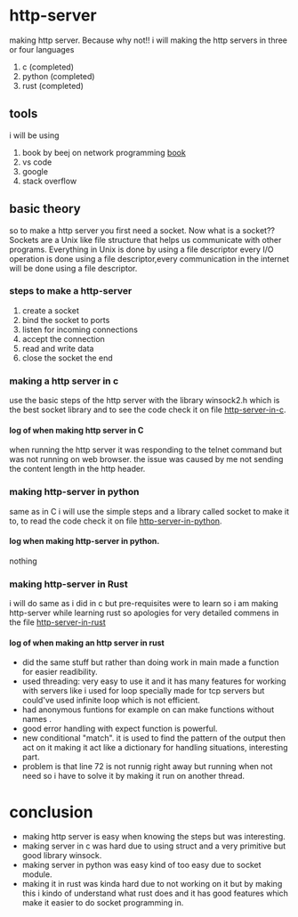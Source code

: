 # http-server
making http server. Because why not!!
i will making the http servers in three or four languages
1. c (completed)
2. python (completed)
3. rust (completed)
## tools
i will be using 
1. book by beej on network programming [book](https://beej.us/guide/bgnet/)
2. vs code
3. google
4. stack overflow

## basic theory
so to make a http server you first need a socket. Now what is a socket?? Sockets are a Unix like file structure that helps us communicate with other programs. Everything in Unix is done by using a file descriptor every I/O operation is done using a file descriptor,every communication in the internet will be done using a file descriptor.


### steps to make a http-server

1. create a socket
2. bind the socket to ports
3. listen for incoming connections
4. accept the connection
5. read and write data
6. close the socket
 the end



### making a http server in c
use the basic steps of the http server with the library winsock2.h which is the best socket library and to see the code check it on file [http-server-in-c](http-server.c).

#### log of when making http server in C
when running the http server it was responding to the telnet command but was not running on web browser.
the issue was caused by me not sending the content length in the http header.



### making http-server in python
same as in C i will use the simple steps and a library called socket to make it to, to read the code check it on file [http-server-in-python](http-server.py).

#### log when making http-server in python.
nothing


### making http-server in Rust
i will do same as i did in c but pre-requisites were to learn so i am making http-server while learning rust so apologies for very detailed commens in the file [http-server-in-rust](http-server-in-rust\src\main.rs)

#### log of when making an http server in rust
- did the same stuff but rather than doing work in main made a function for easier readibility. 
- used threading: very easy to use it and it has many features for working with servers like i used for loop specially made for tcp servers but could've used infinite loop which is not efficient.
- had anonymous funtions for example on can make functions without names .
- good error handling with expect function is powerful.
- new conditional "match". it is used to find the pattern of the output then act on it making it act like a dictionary for handling situations, interesting part. 
- problem is that line 72 is not runnig right away but running when not need so i have to solve it by making it run on another thread.


# conclusion
- making http server is easy when knowing the steps but was interesting.
- making server in c was hard due to using struct and a very primitive but good library winsock.
- making server in python was easy kind of too easy due to socket module.
- making it in rust was kinda hard due to not working on it but by making this i kindo of understand what rust does and it has good features which make it easier to do socket programming in.

